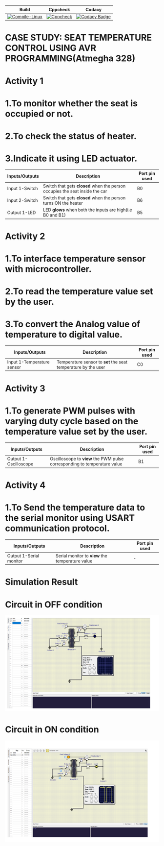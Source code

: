 Build | Cppcheck | Codacy
----- | -------- | ------
[![Compile-Linux](https://github.com/256604/EmbeddedC/actions/workflows/Build.yml/badge.svg)](https://github.com/256604/EmbeddedC/actions/workflows/Build.yml) | [![Cppcheck](https://github.com/256604/EmbeddedC/actions/workflows/CodeQuality.yml/badge.svg)](https://github.com/256604/EmbeddedC/actions/workflows/CodeQuality.yml) | [![Codacy Badge](https://app.codacy.com/project/badge/Grade/ed0f9216597a4e67bca06f300c95be67)](https://www.codacy.com/gh/256604/EmbeddedC/dashboard?utm_source=github.com&amp;utm_medium=referral&amp;utm_content=256604/EmbeddedC&amp;utm_campaign=Badge_Grade) |
# CASE STUDY: SEAT TEMPERATURE CONTROL USING AVR PROGRAMMING(Atmegha 328)
# Activity 1 

#              1.To monitor whether the seat is occupied or not.
#              2.To check the status of heater. 
#              3.Indicate it using LED actuator.

Inputs/Outputs | Description | Port pin used 
-------------- | ----------- | -------------
Input 1-Switch |Switch that gets **closed** when the person occupies the seat inside the car|B0
Input 2-Switch |Switch that gets **closed** when the person turns ON the heater|B6
Output 1-LED   |LED **glows** when both the inputs are high(i.e B0 and B1)|B5

# Activity 2

#               1.To interface temperature sensor with microcontroller. 
#               2.To read the temperature value set by the user.
#               3.To convert the Analog value of temperature to digital value.

Inputs/Outputs | Description | Port pin used 
-------------- | ----------- | -------------
Input 1-Temperature sensor |Temperature sensor to **set** the seat temperature by the user |C0

# Activity 3

#               1.To generate PWM pulses with varying duty cycle based on the temperature value set by the user.

Inputs/Outputs | Description | Port pin used 
-------------- | ----------- | -------------
Output 1-Oscilloscope |Oscilloscope to **view** the PWM pulse corresponding to temperature value |B1

# Activity 4

#               1.To Send the temperature data to the serial monitor using USART communication protocol.

Inputs/Outputs | Description | Port pin used 
-------------- | ----------- | -------------
Output 1-Serial monitor |Serial monitor to **view** the temperature value |-

# Simulation Result

# Circuit in OFF condition

![image](https://github.com/256604/EmbeddedC/blob/main/simulation/Seat_heat_OFF.png)

# Circuit in ON condition

![image](https://github.com/256604/EmbeddedC/blob/main/simulation/Seat_heat__ON.png)

